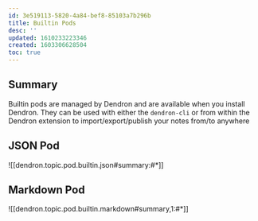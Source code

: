 ```yaml
---
id: 3e519113-5820-4a84-bef8-85103a7b296b
title: Builtin Pods
desc: ''
updated: 1610233223346
created: 1603306628504
toc: true
---
```


## Summary
Builtin pods are managed by Dendron and are available when you install Dendron. They can be used with either the `dendron-cli` or from within the Dendron extension to import/export/publish your notes from/to anywhere

## JSON Pod

![[dendron.topic.pod.builtin.json#summary:#*]]

## Markdown Pod

![[dendron.topic.pod.builtin.markdown#summary,1:#*]]

